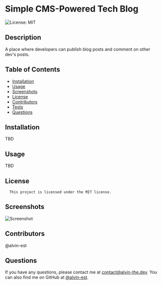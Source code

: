 # Simple CMS-Powered Tech Blog
![License: MIT](https://img.shields.io/badge/License-MIT-yellow.svg)
## Description
A place where developers can publish blog posts and comment on other dev's posts.
## Table of Contents
- [Installation](#installation)
- [Usage](#usage)
- [Screenshots](#screenshots)
- [License](#license)
- [Contributors](#Contributors)
- [Tests](#tests)
- [Questions](#questions)
## Installation
TBD
## Usage
TBD
## License
      This project is licensed under the MIT license.
## Screenshots
![Screenshot](./misc/screenshot.png)
## Contributors
@alvin-est
## Questions
If you have any questions, please contact me at [contact@alvin-the.dev](mailto:contact@alvin-the.dev). You can also find me on GitHub at [@alvin-est](https://github.com/@alvin-est).  
